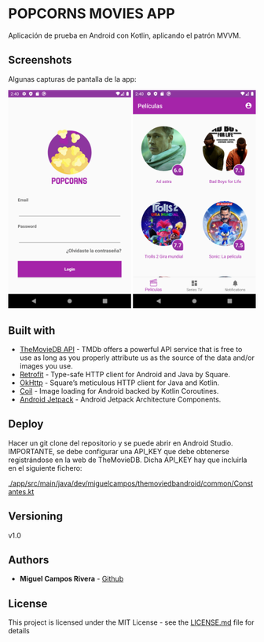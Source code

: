 # POPCORNS MOVIES APP

Aplicación de prueba en Android con Kotlin, aplicando el patrón MVVM.

## Screenshots

Algunas capturas de pantalla de la app:

<img src="https://github.com/camposmiguel/TheMovieDBAndroid/blob/master/RESOURCES/Screenshot_1.png" data-canonical-src="https://github.com/camposmiguel/TheMovieDBAndroid/blob/master/RESOURCES/Screenshot_1.png" width="250" />

<img src="https://github.com/camposmiguel/TheMovieDBAndroid/blob/master/RESOURCES/Screenshot_2.png" data-canonical-src="https://github.com/camposmiguel/TheMovieDBAndroid/blob/master/RESOURCES/Screenshot_2.png" width="250" />

## Built with

* [TheMovieDB API](https://developers.themoviedb.org/3) - TMDb offers a powerful API service that is free to use as long as you properly attribute us as the source of the data and/or images you use.
* [Retrofit](https://github.com/square/retrofit) - Type-safe HTTP client for Android and Java by Square.
* [OkHttp](https://github.com/square/okhttp) - Square’s meticulous HTTP client for Java and Kotlin.
* [Coil](https://github.com/coil-kt/coil) - Image loading for Android backed by Kotlin Coroutines.
* [Android Jetpack](https://developer.android.com/jetpack) - Android Jetpack Architecture Components.

## Deploy

Hacer un git clone del repositorio y se puede abrir en Android Studio. IMPORTANTE, se debe configurar una API_KEY que debe obtenerse registrándose en la web de TheMovieDB. Dicha API_KEY hay que incluirla en el siguiente fichero:

[./app/src/main/java/dev/miguelcampos/themoviedbandroid/common/Constantes.kt](./app/src/main/java/dev/miguelcampos/themoviedbandroid/common/Constantes.kt)


## Versioning

v1.0

## Authors

* **Miguel Campos Rivera** - [Github](https://github.com/camposmiguel)

## License

This project is licensed under the MIT License - see the [LICENSE.md](LICENSE.md) file for details
